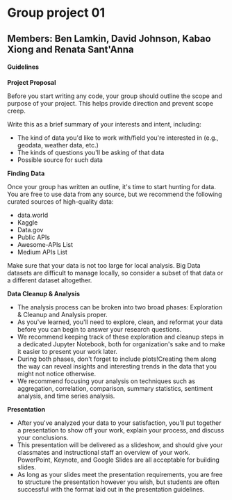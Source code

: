 # Group project 01

## Members: Ben Lamkin, David Johnson, Kabao Xiong and Renata Sant'Anna

#### Guidelines

**Project Proposal**

Before you start writing any code, your group should outline the scope and purpose of your project. This helps provide direction and prevent scope creep.

Write this as a brief summary of your interests and intent, including:

- The kind of data you'd like to work with/field you're interested in (e.g., geodata, weather data, etc.)
- The kinds of questions you'll be asking of that data
- Possible source for such data

**Finding Data**

Once your group has written an outline, it's time to start hunting for data. You are free to use data from any source, but we recommend the following curated sources of high-quality data:

- data.world
- Kaggle
- Data.gov
- Public APIs
- Awesome-APIs List
- Medium APIs List

Make sure that your data is not too large for local analysis. Big Data datasets are difficult to manage locally, so consider a subset of that data or a different dataset altogether.

**Data Cleanup & Analysis**

- The analysis process can be broken into two broad phases: Exploration & Cleanup and Analysis proper.
- As you've learned, you'll need to explore, clean, and reformat your data before you can begin to answer your research questions. 
- We recommend keeping track of these exploration and cleanup steps in a dedicated Jupyter Notebook, both for organization's sake and to make it easier to  present your work later.
- During both phases, don't forget to include plots!Creating them along the way can reveal insights and interesting trends in the data that you might not notice otherwise.
- We recommend focusing your analysis on techniques such as aggregation, correlation, comparison, summary statistics, sentiment analysis, and time series analysis.

**Presentation**

- After you've analyzed your data to your satisfaction, you'll put together a presentation to show off your work, explain your process, and discuss your conclusions.
- This presentation will be delivered as a slideshow, and should give your classmates and instructional staff an overview of your work. PowerPoint, Keynote, and Google Slides are all acceptable for building slides.
- As long as your slides meet the presentation requirements, you are free to structure the presentation however you wish, but students are often successful with the format laid out in the presentation guidelines.
